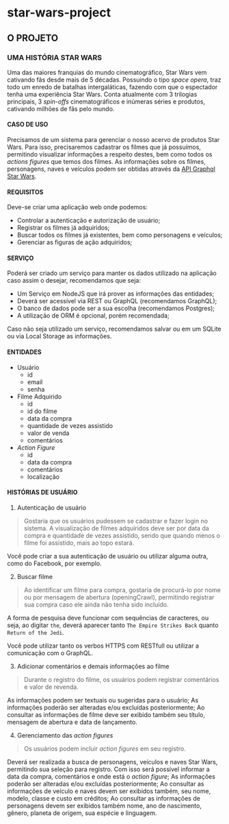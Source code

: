 # star-wars-project

## O PROJETO

### UMA HISTÓRIA STAR WARS

Uma das maiores franquias do mundo cinematográfico, Star Wars vem cativando fãs desde mais de 5 décadas. Possuindo o tipo *space opera*, traz todo um enredo de batalhas intergaláticas, fazendo com que o espectador tenha uma experiẽncia Star Wars. Conta atualmente com 3 trilogias principais, 3 *spin-offs* cinematográficos e inúmeras séries e produtos, cativando milhões de fãs pelo mundo.

#### CASO DE USO

Precisamos de um sistema para gerenciar o nosso acervo de produtos Star Wars. Para isso, precisaremos cadastrar os filmes que já possuímos, permitindo visualizar informações a respeito destes, bem como todos os *actions figures* que temos dos filmes. As informações sobre os filmes, personagens, naves e veículos podem ser obtidas através da [API Graphql Star Wars](https://graphql.org/swapi-graphql).

#### REQUISITOS

Deve-se criar uma aplicação web onde podemos:

* Controlar a autenticação e autorização de usuário;
* Registrar os filmes já adquiridos;
* Buscar todos os filmes já existentes, bem como personagens e veículos;
* Gerenciar as figuras de ação adquiridos;

#### SERVIÇO
Poderá ser criado um serviço para manter os dados utilizado na aplicação caso assim o desejar, recomendamos que seja:
* Um Serviço em NodeJS que irá prover as informações das entidades;
* Deverá ser acessível via REST ou GraphQL (recomendamos GraphQL);
* O banco de dados pode ser a sua escolha (recomendamos Postgres);
* A utilização de ORM é opcional, porém recomendada;

Caso não seja utilizado um serviço, recomendamos salvar ou em um SQLite ou via Local Storage as informações.

#### ENTIDADES
* Usuário
    * id
    * email
    * senha
* Filme Adquirido
    * id
    * id do filme
    * data da compra
    * quantidade de vezes assistido
    * valor de venda
    * comentários
* *Action Figure*
    * id
    * data da compra
    * comentários
    * localização

#### HISTÓRIAS DE USUÁRIO

1. Autenticação de usuário

> Gostaria que os usuários pudessem se cadastrar e fazer login no sistema. A visualização de filmes adquiridos deve ser por data da compra e quantidade de vezes assistido, sendo que quando menos o filme foi assistido, mais ao topo estará.

Você pode criar a sua autenticação de usuário ou utilizar alguma outra, como do Facebook, por exemplo.

2. Buscar filme

> Ao identificar um filme para compra, gostaria de procurá-lo por nome ou por mensagem de abertura (openingCrawl), permitindo registrar sua compra caso ele ainda não tenha sido incluído.

A forma de pesquisa deve funcionar com sequências de caracteres, ou seja, ao digitar `the`, deverá aparecer tanto `The Empire Strikes Back` quanto `Return of the Jedi`.

Você pode utilizar tanto os verbos HTTPS com RESTfull ou utilizar a comunicação com o GraphQL.

3. Adicionar comentários e demais informações ao filme

> Durante o registro do filme, os usuários podem registrar comentários e valor de revenda.

As informações podem ser textuais ou sugeridas para o usuário;
As informações poderão ser alteradas e/ou excluídas posteriormente;
Ao consultar as informações de filme deve ser exibido também seu título, mensagem de abertura e data de lançamento.

4. Gerenciamento das *action figures*

> Os usuários podem incluir *action figures* em seu registro.

Deverá ser realizada a busca de personagens, veículos e naves Star Wars, permitindo sua seleção para registro. Com isso será possível informar a data da compra, comentários e onde está o *action figure*;
As informações poderão ser alteradas e/ou excluídas posteriormente;
Ao consultar as informações de veículo e naves devem ser exibidos também, seu nome, modelo, classe e custo em créditos;
Ao consultar as informações de personagens devem ser exibidos também nome, ano de nascimento, gênero, planeta de origem, sua espécie e linguagem.
